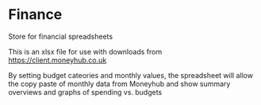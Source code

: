 # Finance
Store for financial spreadsheets

This is an xlsx file for use with downloads from https://client.moneyhub.co.uk

By setting budget cateories and monthly values, the spreadsheet will allow the copy paste of monthly data from Moneyhub and show summary overviews and graphs of spending vs. budgets
